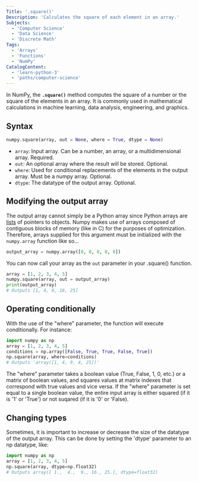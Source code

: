 ```yaml
---
Title: '.square()'
Description: 'Calculates the square of each element in an array.'
Subjects:
  - 'Computer Science'
  - 'Data Science'
  - 'Discrete Math'
Tags:
  - 'Arrays'
  - 'Functions'
  - 'NumPy'
CatalogContent:
  - 'learn-python-3'
  - 'paths/computer-science'
---
```



In NumPy, the **`.square()`** method computes the square of a number or the square of the elements in an array. It is commonly used in mathematical calculations in machine learning, data analysis, engineering, and graphics.

## Syntax
```python
numpy.square(array, out = None, where = True, dtype = None)
```
- `array`: Input array. Can be a number, an array, or a multidimensional array. Required.
- `out`: An optional array where the result will be stored. Optional.
- `where`: Used for conditional replacements of the elements in the output array. Must be a numpy
  array. Optional.
- `dtype`: The datatype of the output array. Optional.

## Modifying the output array

The output array cannot simply be a Python array since Python arrays are [lists](https://www.codecademy.com/resources/docs/python/built-in-functions/list) of pointers to
objects. Numpy makes use of arrays composed of contiguous blocks of memory (like in C)
for the purposes of optimization. Therefore, arrays supplied for this argument must be initialized
with the `numpy.array` function like so...

```python
output_array = numpy.array([0, 0, 0, 0, 0])
```
You can now call your array as the `out` parameter in your .square() function.
```python
array = [1, 2, 3, 4, 5]
numpy.square(array, out = output_array)
print(output_array)
# Outputs [1, 4, 9, 16, 25]
```

## Operating conditionally
With the use of the "where" parameter, the function will execute conditionally. For instance:

```python
import numpy as np
array = [1, 2, 3, 4, 5]
conditions = np.array([False, True, True, False, True])
np.square(array, where=conditions)
# Outputs 'array([1, 4, 9, 4, 25])'
```

The "where" parameter takes a boolean value (True, False, 1, 0, etc.) or a matrix of boolean values,
and squares values at matrix indexes that correspond with true values and vice versa. If the "where"
parameter is set equal to a single boolean value, the entire input array is either squared (if it is
'1' or 'True') or not suqared (if it is '0' or 'False).

## Changing types
Sometimes, it is important to increase or decrease the size of the datatype of the output array. This can be done by setting the 'dtype' parameter to an np datatype, like:

```python
import numpy as np
array = [1, 2, 3, 4, 5]
np.square(array, dtype=np.float32)
# Outputs array([ 1.,  4.,  9., 16., 25.], dtype=float32)
```
